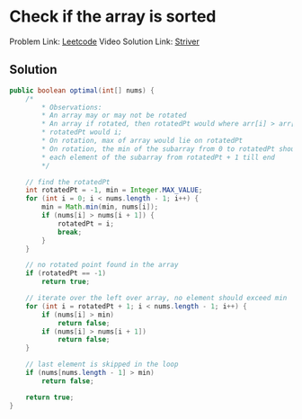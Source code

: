 # Check if the array is sorted

Problem Link: [Leetcode](https://leetcode.com/problems/check-if-array-is-sorted-and-rotated/)
Video Solution Link: [Striver](https://www.youtube.com/watch?v=37E9ckMDdTk&t=810s)

## Solution

```java
public boolean optimal(int[] nums) {
    /*
        * Observations:
        * An array may or may not be rotated
        * An array if rotated, then rotatedPt would where arr[i] > arr[i + 1],
        * rotatedPt would i;
        * On rotation, max of array would lie on rotatedPt
        * On rotation, the min of the subarray from 0 to rotatedPt should be >
        * each element of the subarray from rotatedPt + 1 till end
        */

    // find the rotatedPt
    int rotatedPt = -1, min = Integer.MAX_VALUE;
    for (int i = 0; i < nums.length - 1; i++) {
        min = Math.min(min, nums[i]);
        if (nums[i] > nums[i + 1]) {
            rotatedPt = i;
            break;
        }
    }

    // no rotated point found in the array
    if (rotatedPt == -1)
        return true;

    // iterate over the left over array, no element should exceed min
    for (int i = rotatedPt + 1; i < nums.length - 1; i++) {
        if (nums[i] > min)
            return false;
        if (nums[i] > nums[i + 1])
            return false;
    }

    // last element is skipped in the loop
    if (nums[nums.length - 1] > min)
        return false;

    return true;
}
```
